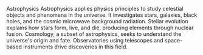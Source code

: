 Astrophysics
Astrophysics applies physics principles to study celestial objects and phenomena in the universe. It investigates stars, galaxies, black holes, and the cosmic microwave background radiation. Stellar evolution explains how stars form, live, and die, producing elements through nuclear fusion. Cosmology, a subset of astrophysics, seeks to understand the universe's origin and fate. Observatories using telescopes and space-based instruments drive discoveries in this field.